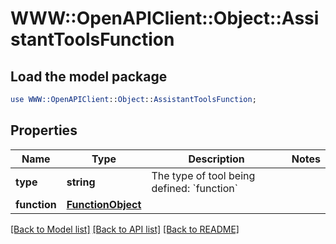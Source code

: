 # WWW::OpenAPIClient::Object::AssistantToolsFunction

## Load the model package
```perl
use WWW::OpenAPIClient::Object::AssistantToolsFunction;
```

## Properties
Name | Type | Description | Notes
------------ | ------------- | ------------- | -------------
**type** | **string** | The type of tool being defined: &#x60;function&#x60; | 
**function** | [**FunctionObject**](FunctionObject.md) |  | 

[[Back to Model list]](../README.md#documentation-for-models) [[Back to API list]](../README.md#documentation-for-api-endpoints) [[Back to README]](../README.md)


